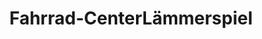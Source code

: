 ---
title: "Fahrrad-CenterLämmerspiel"
url: /muehlheim-am-main/fahrrad-centerlaemmerspiel/
shop: Fahrrad
---
